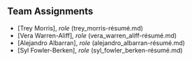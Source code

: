 ## Team Assignments
  - [Trey Morris], *role* (trey_morris-résumé.md)
  - [Vera Warren-Aliff], *role* (vera_warren_aliff-résumé.md)
  - [Alejandro Albarran], *role* (alejandro_albarran-résumé.md)
  - [Syl Fowler-Berken], *role* (syl_fowler_berken-résumé.md)
